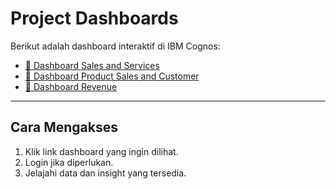 # Project Dashboards

Berikut adalah dashboard interaktif di IBM Cognos:

- [🔹 Dashboard Sales and Services](https://ap1.ca.analytics.ibm.com/bi/?perspective=dashboard&pathRef=.my_folders%2FDashboard%2BLatihan&action=view&mode=dashboard&subView=model000001988cb0e22d_00000000)
- [🔹 Dashboard Product Sales and Customer](https://ap1.ca.analytics.ibm.com/bi/?perspective=dashboard&pathRef=.my_folders%2FSimple%2Bdashboard&action=view&mode=dashboard&subView=model000001988332809f_00000000) 
- [🔹 Dashboard Revenue](https://ap1.ca.analytics.ibm.com/bi/?perspective=dashboard&pathRef=.my_folders%2FAdvanced%2BDashboard&action=view&mode=dashboard&subView=model000001988c3f76e8_00000000)

---

## Cara Mengakses
1. Klik link dashboard yang ingin dilihat.
2. Login jika diperlukan.
3. Jelajahi data dan insight yang tersedia.
